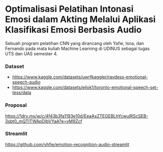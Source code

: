 # Optimalisasi Pelatihan Intonasi Emosi dalam Akting Melalui Aplikasi Klasifikasi Emosi Berbasis Audio 
Sebuah program pelatihan CNN yang dirancang oleh Yafie, Isna, dan Fernando pada mata kuliah Machine Learning di UDINUS sebagai tugas UTS dan UAS semester 4.

### Dataset
- https://www.kaggle.com/datasets/uwrfkaggler/ravdess-emotional-speech-audio
- https://www.kaggle.com/datasets/ejlok1/toronto-emotional-speech-set-tess/data 

### Proposal
https://1drv.ms/w/c/4f43b3fa1193e10d/EeaAxZTEGEBLhYcwulRScSEB-3sbt0_mQTITWApDIbVYaA?e=yM9Zcf

### Streamlit
https://github.com/yhfie/emotion-recognition-audio-streamlit

